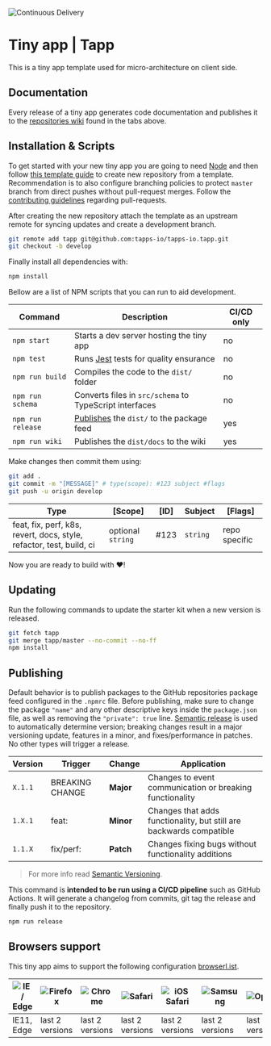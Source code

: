 ![Continuous Delivery](../../workflows/Continuous%20Delivery/badge.svg)

# Tiny app | Tapp

This is a tiny app template used for micro-architecture on client side.

## Documentation

Every release of a tiny app generates code documentation and publishes it to the [repositories wiki](../../wiki) found in the tabs above.

## Installation & Scripts

To get started with your new tiny app you are going to need [Node](https://nodejs.org/en/) and then follow [this template guide](https://help.github.com/en/github/creating-cloning-and-archiving-repositories/creating-a-repository-from-a-template) to create new repository from a template. Recommendation is to also configure branching policies to protect `master` branch from direct pushes without pull-request merges. Follow the [contributing guidelines](./CONTRIBUTING.md) regarding pull-requests.

After creating the new repository attach the template as an upstream remote for syncing updates and create a development branch.

```bash
git remote add tapp git@github.com:tapps-io/tapps-io.tapp.git
git checkout -b develop
```

Finally install all dependencies with:

```bash
npm install
```

Bellow are a list of NPM scripts that you can run to aid development.

| Command           | Description                                                 | CI/CD only |
| ----------------- | ----------------------------------------------------------- | ---------- |
| `npm start`       | Starts a dev server hosting the tiny app                    | no         |
| `npm test`        | Runs [Jest](https://jestjs.io/) tests for quality ensurance | no         |
| `npm run build`   | Compiles the code to the `dist/` folder                     | no         |
| `npm run schema`  | Converts files in `src/schema` to TypeScript interfaces     | no         |
| `npm run release` | [Publishes](#Publishing) the `dist/` to the package feed    | yes        |
| `npm run wiki`    | Publishes the `dist/docs` to the wiki                       | yes        |

Make changes then commit them using:

```bash
git add .
git commit -m "[MESSAGE]" # type(scope): #123 subject #flags
git push -u origin develop
```

| Type                                                                 | [Scope]           | [ID] | Subject  | [Flags]       |
| -------------------------------------------------------------------- | ----------------- | ---- | -------- | ------------- |
| feat, fix, perf, k8s, revert, docs, style, refactor, test, build, ci | optional `string` | #123 | `string` | repo specific |

Now you are ready to build with ❤!

## Updating

Run the following commands to update the starter kit when a new version is released.

```bash
git fetch tapp
git merge tapp/master --no-commit --no-ff
npm install
```

## Publishing

Default behavior is to publish packages to the GitHub repositories package feed configured in the `.npmrc` file. Before publishing, make sure to change the package `"name"` and any other descriptive keys inside the `package.json` file, as well as removing the `"private": true` line. [Semantic release](https://github.com/semantic-release/semantic-release) is used to automatically determine version; breaking changes result in a major versioning update, features in a minor, and fixes/performance in patches. No other types will trigger a release.

| Version | Trigger         | Change    | Application                                                         |
| ------- | --------------- | --------- | ------------------------------------------------------------------- |
| `X.1.1` | BREAKING CHANGE | **Major** | Changes to event communication or breaking functionality            |
| `1.X.1` | feat:           | **Minor** | Changes that adds functionality, but still are backwards compatible |
| `1.1.X` | fix/perf:       | **Patch** | Changes fixing bugs without functionality additions                 |

> For more info read [Semantic Versioning](https://semver.org/).

This command is **intended to be run using a CI/CD pipeline** such as GitHub Actions. It will generate a changelog from commits, git tag the release and finally push it to the repository.

```bash
npm run release
```

## Browsers support

This tiny app aims to support the following configuration [browserl.ist](https://browserl.ist/?q=%3E+0.5%25%2C+last+2+versions%2C+not+dead%2C+Firefox+ESR%2C+Chrome+41%2C+IE+11).

| ![IE / Edge](https://raw.githubusercontent.com/alrra/browser-logos/master/src/edge/edge_48x48.png) | ![Firefox](https://raw.githubusercontent.com/alrra/browser-logos/master/src/firefox/firefox_48x48.png) | ![Chrome](https://raw.githubusercontent.com/alrra/browser-logos/master/src/chrome/chrome_48x48.png) | ![Safari](https://raw.githubusercontent.com/alrra/browser-logos/master/src/safari/safari_48x48.png) | ![iOS Safari](https://raw.githubusercontent.com/alrra/browser-logos/master/src/safari-ios/safari-ios_48x48.png) | ![Samsung](https://raw.githubusercontent.com/alrra/browser-logos/master/src/samsung-internet/samsung-internet_48x48.png) | ![Opera](https://raw.githubusercontent.com/alrra/browser-logos/master/src/opera/opera_48x48.png) | ![Opera Mini](https://raw.githubusercontent.com/alrra/browser-logos/master/src/opera-mini/opera-mini_48x48.png) |
| -------------------------------------------------------------------------------------------------- | ------------------------------------------------------------------------------------------------------ | --------------------------------------------------------------------------------------------------- | --------------------------------------------------------------------------------------------------- | --------------------------------------------------------------------------------------------------------------- | ------------------------------------------------------------------------------------------------------------------------ | ------------------------------------------------------------------------------------------------ | --------------------------------------------------------------------------------------------------------------- |
| IE11, Edge                                                                                         | last 2 versions                                                                                        | last 2 versions                                                                                     | last 2 versions                                                                                     | last 2 versions                                                                                                 | last 2 versions                                                                                                          | last 2 versions                                                                                  | last 2 versions                                                                                                 |
